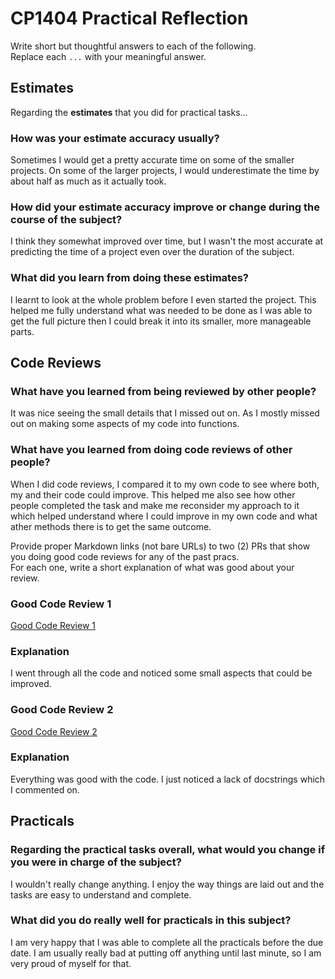 # CP1404 Practical Reflection

Write short but thoughtful answers to each of the following.  
Replace each `...` with your meaningful answer.

## Estimates

Regarding the **estimates** that you did for practical tasks...

### How was your estimate accuracy usually?

Sometimes I would get a pretty accurate time on some of the smaller projects.
On some of the larger projects, I would underestimate the time by about half as much as it actually took.

### How did your estimate accuracy improve or change during the course of the subject?

I think they somewhat improved over time,
but I wasn't the most accurate at predicting the time of a project even over the duration of the subject.

### What did you learn from doing these estimates?

I learnt to look at the whole problem before I even started the project.
This helped me fully understand what was needed to be done as I was able to get the full picture
then I could break it into its smaller, more manageable parts.

## Code Reviews

### What have you learned from being reviewed by other people?

It was nice seeing the small details that I missed out on.
As I mostly missed out on making some aspects of my code into functions.

### What have you learned from doing code reviews of other people?

When I did code reviews, I compared it to my own code to see where both, my and their code could improve.
This helped me also see how other people completed the task and make me reconsider my approach to it
which helped understand where I could improve in my own code and what ather methods there is to get the same outcome.

Provide proper Markdown links (not bare URLs) to two (2) PRs that show you doing good code reviews for any of the past
pracs.  
For each one, write a short explanation of what was good about your review.

### Good Code Review 1

[Good Code Review 1](https://github.com/William-Bowman-JCU/cp1404practicals/pull/4#pullrequestreview-2441044834)

### Explanation

I went through all the code and noticed some small aspects that could be improved.

### Good Code Review 2

[Good Code Review 2](https://github.com/KennethNjeri/cp1404practicals/pull/3#event-15196682145)

### Explanation

Everything was good with the code. I just noticed a lack of docstrings which I commented on.

## Practicals

### Regarding the **practical tasks** overall, what would you change if you were in charge of the subject?

I wouldn't really change anything. I enjoy the way things are laid out and the tasks are easy to understand and complete.

### What did you do really well for practicals in this subject?

I am very happy that I was able to complete all the practicals before the due date.
I am usually really bad at putting off anything until last minute, so I am very proud of myself for that.